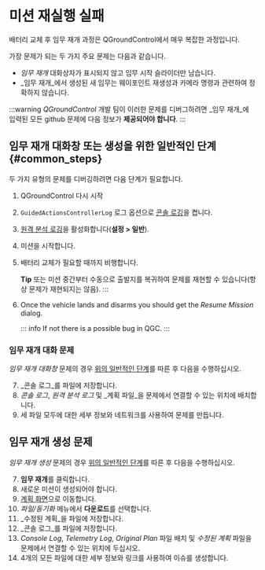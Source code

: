 # 미션 재실행 실패

배터리 교체 후 임무 재개 과정은 QGroundControl에서 매우 복잡한 과정입니다.

가장 문제가 되는 두 가지 주요 문제는 다음과 같습니다.

- _임무 재개_ 대화상자가 표시되지 않고 임무 시작 슬라이더만 남습니다.
- _임무 재개_에서 생성된 새 임무는 웨이포인트 재생성과 카메라 명령과 관련하여 정확하지 않습니다.

:::warning
_QGroundControl_ 개발 팀이 이러한 문제를 디버그하려면 _임무 재개_에 입력된 모든 github 문제에 다음 정보가 **제공되어야 합니다**.
:::

## 임무 재개 대화창 또는 생성을 위한 일반적인 단계 {#common\_steps}

두 가지 유형의 문제를 디버깅하려면 다음 단계가 필요합니다.

1. QGroundControl 다시 시작

2. `GuidedActionsControllerLog` 로그 옵션으로 [콘솔 로깅](../settings_view/console_logging.md)을 켭니다.

3. [원격 분석 로깅](../settings_view/general.md#miscellaneous)을 활성화합니다(**설정 > 일반**).

4. 미션을 시작합니다.

5. 배터리 교체가 필요할 때까지 비행합니다.

   **Tip** 또는 미션 중간부터 수동으로 출발지를 복귀하여 문제를 재현할 수 있습니다(항상 문제가 재현되지는 않음).
   :::

6. Once the vehicle lands and disarms you should get the _Resume Mission_ dialog.

   ::: info
   If not there is a possible bug in QGC.
   :::

### 임무 재개 대화 문제

_임무 재개 대화창_ 문제의 경우 [위의 일반적인 단계](#common_steps)를 따른 후 다음을 수행하십시오.

7. _콘솔 로그_를 파일에 저장합니다.
8. _콘솔 로그_, _원격 분석 로그_ 및 _계획 파일_을 문제에서 연결할 수 있는 위치에 배치합니다.
9. 세 파일 모두에 대한 세부 정보와 네트워크를 사용하여 문제를 만듭니다.

## 임무 재개 생성 문제

_임무 재개 생성_ 문제의 경우 [위의 일반적인 단계](#common_steps)를 따른 후 다음을 수행하십시오.

7. **임무 재개**를 클릭합니다.
8. 새로운 미션이 생성되어야 합니다.
9. [계획 화면](../plan_view/plan_view.md)으로 이동합니다.
10. _파일/동기화_ 메뉴에서 **다운로드**를 선택합니다.
11. _수정된 계획_을 파일에 저장합니다.
12. _콘솔 로그_를 파일에 저장합니다.
13. _Console Log_, _Telemetry Log_, _Original Plan_ 파일 배치 및 _수정된 계획_ 파일을 문제에서 연결할 수 있는 위치에 두십시오.
14. 4개의 모든 파일에 대한 세부 정보와 링크를 사용하여 이슈를 생성합니다.
